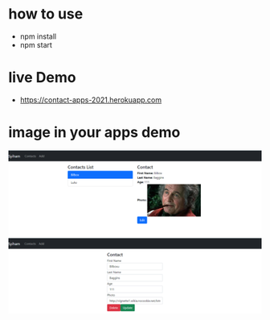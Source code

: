 # how to use

- npm install
- npm start

# live Demo

- https://contact-apps-2021.herokuapp.com

# image in your apps demo

![react-redux-crud-list](list-contact.png)
![react-redux-crud-edit-delete](delete-edit-contact.png)
